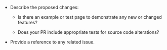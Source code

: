 - Describe the proposed changes:

  - Is there an example or test page to demonstrate any new or changed features?

  - Does your PR include appropriate tests for source code alterations?

- Provide a reference to any related issue.
